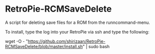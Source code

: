 # RetroPie-RCMSaveDelete
A script for deleting save files for a ROM from the runncommand-menu.

To install, type the log into your RetroPie via ssh and type the following:

wget -O - "https://github.com/shirizaan/RetroPie-RCMSaveDelete/blob/master/install.sh" | sudo bash
